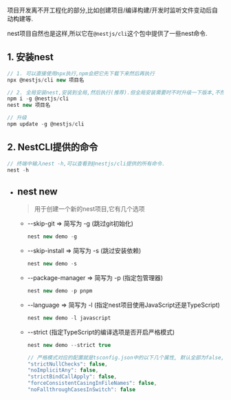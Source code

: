 项目开发离不开工程化的部分,比如创建项目/编译构建/开发时监听文件变动后自动构建等.

nest项目自然也是这样,所以它在`@nestjs/cli`这个包中提供了一些nest命令.

## 1. 安装nest

```js
// 1. 可以直接使用npx执行,npm会把它先下载下来然后再执行
npx @nestjs/cli new 项目名

// 2. 全局安装nest,安装到全局,然后执行(推荐).但全局安装需要时不时升级一下版本,不然可能用它创建的项目版本不是最新的!
npm i -g @nestjs/cli
nest new 项目名

// 升级
npm update -g @nestjs/cli
```

## 2. NestCLI提供的命令

```js
// 终端中输入nest -h,可以查看到@nestjs/cli提供的所有命令.
nest -h
```

- ## nest new

  > 用于创建一个新的nest项目,它有几个选项

  - --skip-git => 简写为 -g (跳过git初始化)

    ```js
    nest new demo -g 
    ```

  - --skip-install => 简写为 -s (跳过安装依赖)

    ```js
    nest new demo -s
    ```

  - --package-manager => 简写为 -p (指定包管理器)

    ```js
    nest new demo -p pnpm
    ```

  - --language => 简写为 -l (指定nest项目使用JavaScript还是TypeScript)

    ```js
    nest new demo -l javascript
    ```

  - --strict (指定TypeScript的编译选项是否开启严格模式)

    ```js
    nest new demo --strict true
    ```

    ```js
    // 严格模式对应的配置就是tsconfig.json中的以下几个属性, 默认全部为false,指定开启严格模式后为true
    "strictNullChecks": false,
    "noImplicitAny": false,
    "strictBindCallApply": false,
    "forceConsistentCasingInFileNames": false,
    "noFallthroughCasesInSwitch": false
    ```

    